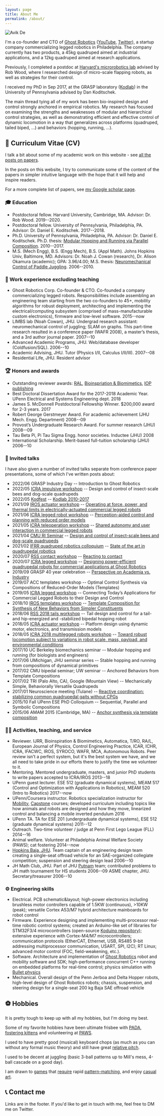 ```yaml
---
layout: page
title: About Me
permalink: /about/
---
```


![Avik De](/images/Avik-De.jpg)

I'm a co-founder and CTO of [Ghost Robotics](https://www.ghostrobotics.io/) ([YouTube](https://www.youtube.com/channel/UCG4Xp4nghgyWK4ud5Xbo-4g), [Twitter](https://twitter.com/Ghost_Robotics)), a startup company commercializing legged robotics in Philadelphia. The company currently has two products, a 45kg quadruped aimed at industrial applications, and a 12kg quadruped aimed at research applications. 

Previously, I completed a postdoc at [Harvard's microrobotics lab](https://www.micro.seas.harvard.edu/) advised by Rob Wood, where I researched design of micro-scale flapping robots, as well as strategies for their control. 

I received my PhD in Sep 2017, at the GRASP laboratory ([Kodlab](https://kodlab.seas.upenn.edu/)) in the University of Pennsylvania advised by Dan Koditschek. 

The main thread tying all of my work has been bio-inspired design and control strongly anchored in empirical robotics. My research has focused on examining the strengths and weaknesses of modular and hierarchical control strategies, as well as demonstrating efficient and effective control of dynamic locomotion in a way that generalizes across platforms (quadruped, tailed biped, …) and behaviors (hopping, running, …).

## 📜 Curriculum Vitae (CV)

I talk a bit about some of my academic work on this website - see [all the posts on papers](/tags#papers).

In the posts on this website, I try to communicate some of the content of the papers in simpler intuitive language with the hope that it will help and inspire readers. 

For a more complete list of papers, see [my Google scholar page](https://scholar.google.com/citations?user=m-A4ZdEAAAAJ&hl=en).

### 🎓 Education

- Postdoctoral fellow. Harvard University, Cambridge, MA. Advisor: Dr. Rob Wood. 2019--2020.
- Postdoctoral fellow. University of Pennsylvania, Philadelphia, PA. Advisor: Dr. Daniel E. Koditschek. 2017--2018.
- Ph.D. University of Pennsylvania, Philadelphia, PA. Advisor: Dr. Daniel E. Koditschek. Ph.D. thesis: [Modular Hopping and Running via Parallel Composition](http://repository.upenn.edu/ese_papers/794/). 2010--2017.
- M.S. (Mech Engg), B.S. (Engg Mech), B.S. (Appl Math). Johns Hopkins Univ, Baltimore, MD. Advisors: Dr. Noah J. Cowan
(research), Dr. Alison Okamura (academic); GPA: 3.96/4.00; M.S. thesis: [Neuromechanical Control of Paddle Juggling](https://jscholarship.library.jhu.edu/handle/1774.2/34135). 2006--2010.

### 🏢 Work experience excluding teaching

- Ghost Robotics Corp. Co-founder & CTO. Co-founded a company commercializing legged robots. Responsibilities include 
assembling an engineering team starting from the two co-founders to 45+, mobility algorithms for robust deployment, architecting
and implementing the electrical/computing subsystem (comprised of mass-manufacturable custom electronics), firmware and low-level software.
2015--now
- LIMBS lab (Noah Cowan), JHU. Undergrad research assistant: neuromechanical control of juggling; SLAM on graphs. This part-time research resulted in a conference paper (WAFR 2008), a master’s thesis, and a 3rd author journal paper.
2007--10 
- Advanced Academic Programs, JHU. Web/database developer (Coldfusion/SQL). 2006--10 
- Academic Advising, JHU. Tutor (Physics I/II, Calculus I/II/III). 2007--08
- Residential Life, JHU. Resident advisor

### 🏆 Honors and awards

- Outstanding reviewer awards: [RAL](/assets/best_reviewer_award_icra18.pdf), [Bioinspriation & Biomimetics](/assets/outstanding_reviewer_bb.pdf), [IOP publishing](/assets/J-VAR-CE-0920-Trusted-Reviewer-1405.pdf)
- Best Doctoral Dissertation Award for the 2017-2018 Academic Year. UPenn Electrical and Systems Engineering dept. 2018
- James S. McDonnell Postdoctoral Fellowship Winner. $200,000 award for 2-3 years. 2017
- Robert George Gerstmeyer Award. For academic achievement (JHU Mech. Engg. Department) 2008--09 
- Provost’s Undergraduate Research Award. For summer research (JHU) 2008--09 
- Tau Beta Pi, Pi Tau Sigma Engg. honor societies. Inductee (JHU) 2008
- International Scholarship. Merit-based full-tuition scholarship (JHU) 2006--10 

### 🎤 Invited talks

I have also given a number of invited talks separate from conference paper presentations, some of which I've written posts about:

- 2022/06 GRASP Industry Day -- Introduction to Ghost Robotics
- 2022/05 [ICRA impulsive workshop](https://impulsivemuri.com/workshop2022.html) -- Design and control of insect-scale bees and dog-scale quadrupeds
- 2022/05 [Kodfest](https://kodlab.seas.upenn.edu/kodfest/) -- [Kodlab 2010-2017](/kodfest)
- 2021/09 [IROS actuator workshop](https://www.ram.eemcs.utwente.nl/gears-direct-drive-recent-trends-and-opportunities-actuation) -- [Operating at force, power, and thermal limits in electrically-actuated commercial legged robots](https://youtu.be/724g-ZmK0G8)
- 2021/06 [ICRA legged robot workshop](http://leggedrobots.put.poznan.pl/program/) -- [Perception-aided control and planning with reduced order models](/icra-legged-ws-2021)
- 2021/05 [ICRA teleoperation workshop](https://softmanbot.eu/?p=591) -- [Shared autonomy and user interaction in commercial legged robots](/shared-autonomy-ui)
- 2021/04 [CMU RI Seminar](https://www.ri.cmu.edu/event/ri-seminar-avik-de-co-founder-cto-ghost-robotics-2021-04-23/) -- [Design and control of insect-scale bees and dog-scale quadrupeds](ri-seminar)
- 2021/02 [IFRR quadruped robotics colloquium](http://ifrr.org/quadruped-robotics) -- [State of the art in quadrupedal robotics](ifrr-colloquium)
- 2020/07 [RSS contact workshop](http://mlab.ri.cmu.edu/reacting_contact_workshop/) -- [Reacting to contact](https://youtu.be/al8xvj2-YLY)
- 2020/07 [ICRA legged workshop](https://sites.google.com/view/leggedrobotworkshop2020) -- [Designing power-efficient quadrupedal robots for commercial applications at Ghost Robotics](https://youtu.be/30kZT3RTFpI)
- 2019/09 GRASP 40 year celebration -- [Perspective on Academia vs. Industry](/academia-industry)
- 2019/07 ACC templates workshop -- Optimal Control Synthesis via Compositions of Reduced-Order Models (Templates)
- 2019/05 [ICRA legged workshop](https://icra2019wslocomotion.wordpress.com/) -- Connecting Today’s Applications for Commercial Legged Robots to their Design and Control
- 2018/10 [IROS templates workshop](https://iros18wsdll.netlify.app/talks/) -- [Template Composition for Synthesis of New Behaviors from Simpler Constituents](https://speakerdeck.com/avikde/template-composition-for-synthesis-of-new-behaviors-from-simpler-constituents)
- 2018/06 [RSS 2018 tails workshop](https://www.cmu.edu/me/robomechanicslab/ws/rss2018.html) -- Tail design and control for a tail- and hip-energized and -stabilized bipedal hopping robot
- 2018/05 [ICRA actuator workshop](https://torquecontrolledactuatorcriteria.wordpress.com/) -- Platform design using dynamic motor, electronics, and transmission models
- 2018/05 [ICRA 2018 multilegged robots workshop](https://research.csiro.au/robotics/multilegged-robots-workshop-icra2018/) -- [Toward robust locomotion subject to variations in robot scale, mass, payload, and environmental conditions](https://kodlab.seas.upenn.edu/wp-content/uploads/2018/06/icra18_multilegged_workshop.pdf)
- 2017/10 UC Berkeley biomechanics seminar -- Modular hopping and running (for biologists and engineers)
- 2017/06 UMichigan, JHU seminar series -- Stable hopping and running from compositions of dynamical primitives
- 2017/02 CMU bipedal seminar; UW seminar -- Anchored Behaviors from Template Compositions
- 2017/02 TRI (Palo Alto, CA), Google (Mountain View) -- Mechanically Simple, Behaviorally Versatile Quadrupeds
- 2017/01 Neuroscience meeting (Tulane) -- [Reactive coordination: stabilizing common quadrupedal gaits without CPGs](https://speakerdeck.com/avikde/reactive-coordination-stabilizing-common-quadrupedal-gaits-without-cpgs)
- 2015/10 Fall UPenn ESE PhD Colloquium -- Sequential, Parallel and Symbolic Compositions
- 2015/06 AMAM 2015 (Cambridge, MA) -- [Anchor synthesis via template composition](/amam-2015-talk)

### 🧑‍🏫 Activities, teaching, and service

- Reviewer. IJRR, Bioinspiration & Biomimetics, Automatica, T/RO, RA/L, European Journal of Physics, Control Engineering Practice, ICAR, ICHR, ICRA, IFACWC, IROS, SYROCO, WAFR, MCA, Autonomous Robots. Peer review isn't a perfect system, but it's the best system we have, and we all need to take pride in our efforts there to justify the time we volunteer to it. 
- Mentoring. Mentored undergraduate, masters, and junior PhD students to write papers accepted to ICRA/IROS 2013--18
- UPenn guest lecturer. ESE 512 (graduate dynamical systems), MEAM 517 (Control and Optimization with Applications in
Robotics), MEAM 520 (Intro to Robotics)
2017--now 
- UPenn/Coursera instructor. Robotics specialization instructor for [Mobility](https://www.coursera.org/learn/robotics-mobility?specialization=robotics), [Capstone](https://www.coursera.org/learn/robotics-capstone?specialization=robotics) courses; developed curriculum 
including topics like how animals and robots are designed and how they move, linearized control and balancing a 
mobile inverted pendulum
2016
- UPenn TA. TA for ESE 201 (undergraduate dynamical systems), ESE 512 (graduate dynamical systems) 2011--12 
- Outreach. Two-time volunteer / judge at Penn First Lego League (FLL) 2014--16 
- Animal welfare. Volunteer at Philadelphia Animal Welfare Society (PAWS); cat fostering 2014--now 
- [Hopkins Baja, JHU](https://baja.jhu.edu/). Team captain of an engineering design team creating a single-seat offroad vehicle for an SAE-organized collegiate competition; suspension and steering design lead
2006--10 
- JH Math Club, JHU. Part of JHU [Putnam](https://www.maa.org/math-competitions/william-lowell-putnam-mathematical-competition) team; contributed problems to JH math tournament for HS students 2006--09
ASME chapter, JHU. Secretary/treasurer 2006--10

### ⚙️ Engineering skills

- Electrical. PCB schematic&layout; high-power electronics including brushless motor controllers capable of 1.5KW 
(continuous), >10KW (peak); versatile Cortex A53/M7 hybrid architecture mainboards for robot control 
- Firmware. Experience designing and implementing multi-processor real-time robotic control systems; created an Arduino-like set of libraries for 
STM32F3/4 microcontrollers (open-source [Koduino repository](https://github.com/avikde/koduino)); extensive experience with Cortex-M4/M7 microcontrollers; communication 
protocols (EtherCAT, Ethernet, USB, RS485 9-bit addressing multiprocessor communication, USART, SPI, I2C); RT Linux; advanced motor control 
(FOC, field-weakening, etc.).
- Software. Architecture and implementation of [Ghost Robotics](https://www.ghostrobotics.io/) robot and mobility software and SDK; high-performance concurrent C++ running on embedded platforms for real-time control; physics simulation with [Bullet physics](https://github.com/bulletphysics/bullet3)
- Mechanical. Overall design of the Penn Jerboa and Delta Hopper robots, high-level design of Ghost Robotics robots; chassis, suspension, and steering design for a single-seat 200 kg Baja SAE offroad vehicle

## ⚽ Hobbies

It is pretty tough to keep up with all my hobbies, but I'm doing my best.

Some of my favorite hobbies have been ultimate frisbee with [PADA](http://pada.org/), [fostering kittens](/tags/#cats) and volunteering at [PAWS](http://phillypaws.org/).

I used to have pretty good (musical) keyboard chops (as much as you can without any formal music theory) and still have great [relative pitch](http://www.perfectpitch.com/perfectrelative.htm).

I used to be decent at juggling (basic 3-ball patterns up to Mill's mess, 4-ball cascade on a good day).

I am drawn to [games](http://en.wikipedia.org/wiki/Speedcubing) that [require](http://www.popcap.com/bejeweled-blitz) rapid [pattern-matching](http://en.wikipedia.org/wiki/Set_(game)), and enjoy [casual art](/tags/#art).

<!-- ### 🧳 Travels

I have traveled a fair amount in my life (perk of being a graduate student) and I decided to start documenting, because it reminds of the stories involved. Also see [all the posts on travel](/tags#travel).

<iframe src="https://mapsengine.google.com/map/embed?mid=zlxSfKtAshHA.kE_e2uZN5mTo" width="640" height="480"></iframe> -->

## 📞 Contact me

Links are in the footer. If you'd like to get in touch with me, feel free to DM me on Twitter.
